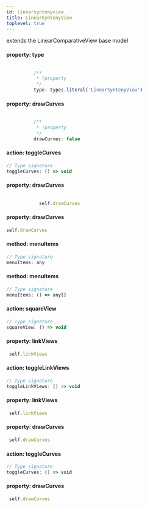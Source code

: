 ```yaml
---
id: linearsyntenyview
title: LinearSyntenyView
toplevel: true
---
```



extends the LinearComparativeView base model
#### property: type


```js

          /**
           * !property
           */
          type: types.literal('LinearSyntenyView')
```
#### property: drawCurves


```js

          /**
           * !property
           */
          drawCurves: false
```
#### action: toggleCurves



```js
// Type signature
toggleCurves: () => void
```
#### property: drawCurves


```js

            self.drawCurves
```
#### property: drawCurves


```js
self.drawCurves
```
#### method: menuItems

```js
// Type signature
menuItems: any
```
#### method: menuItems

```js
// Type signature
menuItems: () => any[]
```
#### action: squareView



```js
// Type signature
squareView: () => void
```
#### property: linkViews


```js
 self.linkViews
```
#### action: toggleLinkViews



```js
// Type signature
toggleLinkViews: () => void
```
#### property: linkViews


```js
 self.linkViews
```
#### property: drawCurves


```js
 self.drawCurves
```
#### action: toggleCurves



```js
// Type signature
toggleCurves: () => void
```
#### property: drawCurves


```js
 self.drawCurves
```
